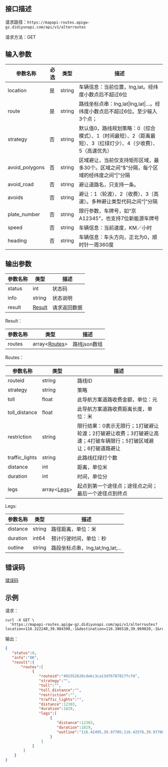 ## 接口描述
请求路径：`https://mapapi-routes.apigw-gz.didiyunapi.com/api/v1/alterroutes`

请求方法：GET
## 输入参数
|参数名称 | 必选 | 类型 | 描述|
|--------|-----|-----|-----|
|location| 是 | string      |车辆信息：当前位置，lng,lat。经纬度小数点后不超过6位   |
|route| 是 | string      |路线坐标点串：lng,lat&#124;lng,lat&#124;…。经纬度小数点后不超过6位。至少输入3个点；   |
|strategy | 否 | string|默认值0，路线规划策略：0（综合模式）、1（时间最短）、2（距离最短）、3（红绿灯少）、4（少收费）、5（高速优先）  |
|avoid_polygons | 否 | string|区域避让，当前仅支持矩形区域，最多30个。区域之间“$”分隔，每个区域的经纬度之间“&#124;”分隔 |
|avoid_road | 否 | string|避让道路名，只支持一条。|
|avoids | 否 | string|避让：1（轮渡）、2（收费）、3（高速）。多种避让类型代码之间“&#124;”分隔|
|plate_number | 否 | string|限行参数，车牌号，如“京A12345”，也支持7位新能源车牌号|
|speed | 否 | string|车辆信息：当前速度，KM／小时|
|heading | 否 | string|车辆信息：车头方向，正北为0，顺时针一周360度|


## 输出参数
|参数名称  | 类型 | 描述|
|--------|-----|-----|
|status | int  |状态码 |
|info|string|状态说明	|
|result | [Result](#Result)|请求返回数据 |

<span id="Result"></span>
Result：

|参数名称  | 类型 | 描述 |
|--------|-----|-----|
|routes | array<[Routes](#Routes)> | 路线json数组|

<span id="Routes"></span>
Routes：

|参数名称  | 类型 | 描述 |
|--------|-----|-----|
|routeid   | string  |路线ID     |
|strategy   | string  |策略     |
|toll  | float  |此导航方案道路收费金额，单位：元 |
|toll_distance  | float  |此导航方案道路收费距离长度，单位：米    |
|restriction      | string  |限行结果：0表示无限行；1打破避让轮渡；2打破避让收费；3打破避让高速；4打破车辆限行；5打破区域避让；6打破道路避让       |
|traffic_lights  | string    |此路线红绿灯个数     |
|distance  | int    |距离，单位米     |
|duration  | int    |时间，单位分     |
|legs   | array<[Legs](#Legs)>  |起点到第一个途径点；途径点之间；最后一个途径点到终点     |

<span id="Legs"></span>
Legs:

|参数名称  | 类型 | 描述 |
|--------|-----|-----|
|distance   | string  |路径距离，单位：米   |
|duration     | int64  |预计行驶时间，单位：秒 |
|outline   | string  | 路段坐标点串，lng,lat;lng,lat;...   |


## 错误码
[错误码](/static/apimarket-docs/services/地图开放平台/错误码.md#errorCode)

## 示例

请求：
``` shell
curl -X GET \
  'https://mapapi-routes.apigw-gz.didiyunapi.com/api/v1/alterroutes?location=116.322240,39.984390,-1&destination=116.386510,39.969020,-1&route=4148171|4148161|349506380|349506390|349506370|4032840|4339561|4339551|3678260|3678300|126457361|125667601|125667591|3947121|3674361|126457401|126457391|4085821|193615861|193615851|877675191|877675181|193618491|193618481|847966871|847966861|4224801|4333381|4333391|3583121|3617730|3617740|850905301|850905291|6714831|6810271|6810281|6866190|6866391|6866410|322342181|322342221|322342211|6635261|322343311|322343301|322343261|322343241|322343221|322343391|322343381|322343361|93917441|93917431|322343321|490439141|7070201|6686461|6635161|6868271|6868261|6841840|6841850|6871060|6871070|6732700|877574870|877574880|409271720|409271730|749255570|749255580|400407410|540060640|540060650|6871100|6746320|6746330'
```
输出：
``` json
{
   "status":0,
   "info":"OK",
   "result":{
       "routes":[
            {
               "routeid":"491552626cdebc3ca13df6787817fcfd",
               "strategy":"",
               "toll":"",
               "toll_distance":"",
               "restriction":"",
               "traffic_lights":"",
               "distance":12303,
               "duration":1829,
               "legs":[
                    {
                       "distance":12303,
                       "duration":1829,
                       "outline":"116.42495,39.97705;116.42576,39.97706;"
                    }
                ]
            }
        ]
    }
}
```
